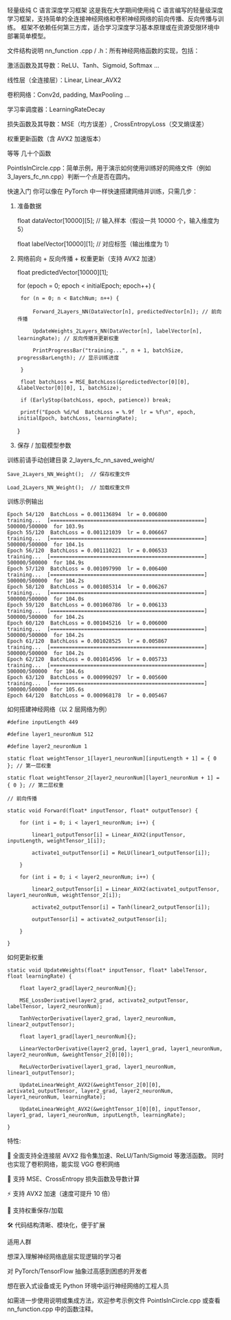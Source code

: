轻量级纯 C 语言深度学习框架
这是我在大学期间使用纯 C 语言编写的轻量级深度学习框架，支持简单的全连接神经网络和卷积神经网络的前向传播、反向传播与训练。
框架不依赖任何第三方库，适合学习深度学习基本原理或在资源受限环境中部署简单模型。

文件结构说明
nn_function .cpp / .h：所有神经网络函数的实现，包括：

激活函数及其导数：ReLU、Tanh、Sigmoid, Softmax ...

线性层（全连接层）：Linear, Linear_AVX2

卷积网络：Conv2d, padding, MaxPooling ...

学习率调度器：LearningRateDecay

损失函数及其导数：MSE（均方误差）, CrossEntropyLoss（交叉熵误差）

权重更新函数（含 AVX2 加速版本）

等等 几十个函数

PointIsInCircle.cpp：简单示例，用于演示如何使用训练好的网络文件（例如 3_layers_fc_nn.cpp）判断一个点是否在圆内。

快速入门
你可以像在 PyTorch 中一样快速搭建网络并训练，只需几步：

1. 准备数据
   
    float dataVector[10000][5];      // 输入样本（假设一共 10000 个，输入维度为 5）

    float labelVector[10000][1];     // 对应标签（输出维度为 1）

3. 网络前向 + 反向传播 + 权重更新（支持 AVX2 加速）

    float predictedVector[10000][1];
    
    for (epoch = 0; epoch < initialEpoch; epoch++) {
    
        for (n = 0; n < BatchNum; n++) {
        
            Forward_2Layers_NN(DataVector[n], predictedVector[n]); // 前向传播
            
            UpdateWeights_2Layers_NN(DataVector[n], labelVector[n], learningRate); // 反向传播并更新权重
            
            PrintProgressBar("training...", n + 1, batchSize, progressBarLength); // 显示训练进度
            
        }
        
        float batchLoss = MSE_BatchLoss(&predictedVector[0][0], &labelVector[0][0], 1, batchSize);
        
        if (EarlyStop(batchLoss, epoch, patience)) break;
        
        printf("Epoch %d/%d  BatchLoss = %.9f  lr = %f\n", epoch, initialEpoch, batchLoss, learningRate);
        
    }

4. 保存 / 加载模型参数
   
训练前请手动创建目录 2_layers_fc_nn_saved_weight/

    Save_2Layers_NN_Weight();  // 保存权重文件
    
    Load_2Layers_NN_Weight();  // 加载权重文件

训练示例输出

    Epoch 54/120  BatchLoss = 0.001136894  lr = 0.006800
    training...  [==================================================] 500000/500000  for 103.9s
    Epoch 55/120  BatchLoss = 0.001121039  lr = 0.006667
    training...  [==================================================] 500000/500000  for 104.1s
    Epoch 56/120  BatchLoss = 0.001110221  lr = 0.006533
    training...  [==================================================] 500000/500000  for 104.9s
    Epoch 57/120  BatchLoss = 0.001097990  lr = 0.006400
    training...  [==================================================] 500000/500000  for 104.2s
    Epoch 58/120  BatchLoss = 0.001085314  lr = 0.006267
    training...  [==================================================] 500000/500000  for 104.0s
    Epoch 59/120  BatchLoss = 0.001060786  lr = 0.006133
    training...  [==================================================] 500000/500000  for 104.2s
    Epoch 60/120  BatchLoss = 0.001045216  lr = 0.006000
    training...  [==================================================] 500000/500000  for 104.2s
    Epoch 61/120  BatchLoss = 0.001028525  lr = 0.005867
    training...  [==================================================] 500000/500000  for 104.2s
    Epoch 62/120  BatchLoss = 0.001014596  lr = 0.005733
    training...  [==================================================] 500000/500000  for 104.6s
    Epoch 63/120  BatchLoss = 0.000990297  lr = 0.005600
    training...  [==================================================] 500000/500000  for 105.6s
    Epoch 64/120  BatchLoss = 0.000968178  lr = 0.005467

如何搭建神经网络（以 2 层网络为例）

    #define inputLength 449
    
    #define layer1_neuronNum 512
    
    #define layer2_neuronNum 1
    
    static float weightTensor_1[layer1_neuronNum][inputLength + 1] = { 0 }; // 第一层权重
    
    static float weightTensor_2[layer2_neuronNum][layer1_neuronNum + 1] = { 0 }; // 第二层权重
    
    // 前向传播
    
    static void Forward(float* inputTensor, float* outputTensor) {
    
        for (int i = 0; i < layer1_neuronNum; i++) {
        
            linear1_outputTensor[i] = Linear_AVX2(inputTensor, inputLength, weightTensor_1[i]);
            
            activate1_outputTensor[i] = ReLU(linear1_outputTensor[i]);
            
        }
        
        for (int i = 0; i < layer2_neuronNum; i++) {
        
            linear2_outputTensor[i] = Linear_AVX2(activate1_outputTensor, layer1_neuronNum, weightTensor_2[i]);
            
            activate2_outputTensor[i] = Tanh(linear2_outputTensor[i]);
            
            outputTensor[i] = activate2_outputTensor[i];
            
        }
        
    }

如何更新权重

    static void UpdateWeights(float* inputTensor, float* labelTensor, float learningRate) {
    
        float layer2_grad[layer2_neuronNum]{};
        
        MSE_LossDerivative(layer2_grad, activate2_outputTensor, labelTensor, layer2_neuronNum);
        
        TanhVectorDerivative(layer2_grad, layer2_neuronNum, linear2_outputTensor);
    
        float layer1_grad[layer1_neuronNum]{};
        
        LinearVectorDerivative(layer2_grad, layer1_grad, layer1_neuronNum, layer2_neuronNum, &weightTensor_2[0][0]);
        
        ReLuVectorDerivative(layer1_grad, layer1_neuronNum, linear1_outputTensor);
    
        UpdateLinearWeight_AVX2(&weightTensor_2[0][0], activate1_outputTensor, layer2_grad, layer2_neuronNum, layer1_neuronNum, learningRate);
        
        UpdateLinearWeight_AVX2(&weightTensor_1[0][0], inputTensor, layer1_grad, layer1_neuronNum, inputLength, learningRate);
        
    }

特性:

🧠 全面支持全连接层 AVX2 指令集加速、ReLU/Tanh/Sigmoid 等激活函数。    同时也实现了卷积网络，能实现 VGG 卷积网络

🧮 支持 MSE、CrossEntropy 损失函数及导数计算

⚡ 支持 AVX2 加速（速度可提升 10 倍）

💾 支持权重保存/加载

🛠️ 代码结构清晰、模块化，便于扩展

适用人群

想深入理解神经网络底层实现逻辑的学习者

对 PyTorch/TensorFlow 抽象过高感到困惑的开发者

想在嵌入式设备或无 Python 环境中运行神经网络的工程人员

如需进一步使用说明或集成方法，欢迎参考示例文件 PointIsInCircle.cpp 或查看 nn_function.cpp 中的函数注释。











